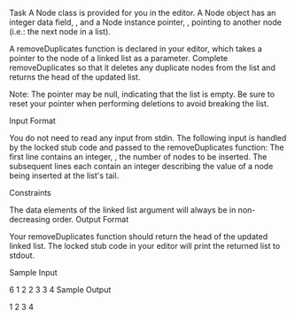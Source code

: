 Task
A Node class is provided for you in the editor. A Node object has an integer data field, , and a Node instance pointer, , pointing to another node (i.e.: the next node in a list).

A removeDuplicates function is declared in your editor, which takes a pointer to the  node of a linked list as a parameter. Complete removeDuplicates so that it deletes any duplicate nodes from the list and returns the head of the updated list.

Note: The  pointer may be null, indicating that the list is empty. Be sure to reset your  pointer when performing deletions to avoid breaking the list.

Input Format

You do not need to read any input from stdin. The following input is handled by the locked stub code and passed to the removeDuplicates function:
The first line contains an integer, , the number of nodes to be inserted.
The  subsequent lines each contain an integer describing the  value of a node being inserted at the list's tail.

Constraints

The data elements of the linked list argument will always be in non-decreasing order.
Output Format

Your removeDuplicates function should return the head of the updated linked list. The locked stub code in your editor will print the returned list to stdout.

Sample Input

6
1
2
2
3
3
4
Sample Output

1 2 3 4 
